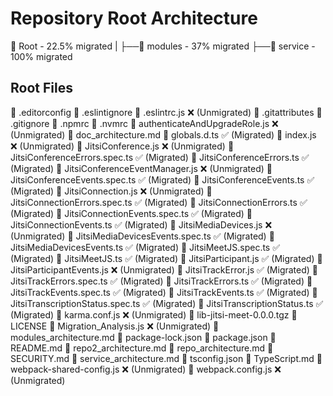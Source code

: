 # Repository Root Architecture

📂 Root - 22.5% migrated
|
├──📂 modules - 37% migrated
├──📂 service - 100% migrated





## Root Files

📜 .editorconfig 
📜 .eslintignore 
📜 .eslintrc.js ❌ (Unmigrated)
📜 .gitattributes 
📜 .gitignore 
📜 .npmrc 
📜 .nvmrc 
📜 authenticateAndUpgradeRole.js ❌ (Unmigrated)
📜 doc_architecture.md 
📜 globals.d.ts ✅ (Migrated)
📜 index.js ❌ (Unmigrated)
📜 JitsiConference.js ❌ (Unmigrated)
📜 JitsiConferenceErrors.spec.ts ✅ (Migrated)
📜 JitsiConferenceErrors.ts ✅ (Migrated)
📜 JitsiConferenceEventManager.js ❌ (Unmigrated)
📜 JitsiConferenceEvents.spec.ts ✅ (Migrated)
📜 JitsiConferenceEvents.ts ✅ (Migrated)
📜 JitsiConnection.js ❌ (Unmigrated)
📜 JitsiConnectionErrors.spec.ts ✅ (Migrated)
📜 JitsiConnectionErrors.ts ✅ (Migrated)
📜 JitsiConnectionEvents.spec.ts ✅ (Migrated)
📜 JitsiConnectionEvents.ts ✅ (Migrated)
📜 JitsiMediaDevices.js ❌ (Unmigrated)
📜 JitsiMediaDevicesEvents.spec.ts ✅ (Migrated)
📜 JitsiMediaDevicesEvents.ts ✅ (Migrated)
📜 JitsiMeetJS.spec.ts ✅ (Migrated)
📜 JitsiMeetJS.ts ✅ (Migrated)
📜 JitsiParticipant.js ✅ (Migrated)
📜 JitsiParticipantEvents.js ❌ (Unmigrated)
📜 JitsiTrackError.js ✅ (Migrated)
📜 JitsiTrackErrors.spec.ts ✅ (Migrated)
📜 JitsiTrackErrors.ts ✅ (Migrated)
📜 JitsiTrackEvents.spec.ts ✅ (Migrated)
📜 JitsiTrackEvents.ts ✅ (Migrated)
📜 JitsiTranscriptionStatus.spec.ts ✅ (Migrated)
📜 JitsiTranscriptionStatus.ts ✅ (Migrated)
📜 karma.conf.js ❌ (Unmigrated)
📜 lib-jitsi-meet-0.0.0.tgz 
📜 LICENSE 
📜 Migration_Analysis.js ❌ (Unmigrated)
📜 modules_architecture.md 
📜 package-lock.json 
📜 package.json 
📜 README.md 
📜 repo2_architecture.md 
📜 repo_architecture.md 
📜 SECURITY.md 
📜 service_architecture.md 
📜 tsconfig.json 
📜 TypeScript.md 
📜 webpack-shared-config.js ❌ (Unmigrated)
📜 webpack.config.js ❌ (Unmigrated)
